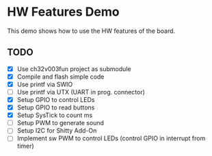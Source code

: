 # HW Features Demo

This demo shows how to use the HW features of the board.

## TODO

- [x] Use ch32v003fun project as submodule
- [x] Compile and flash simple code
- [x] Use printf via SWIO
- [ ] Use printf via UTX (UART in prog. connector)
- [x] Setup GPIO to control LEDs
- [x] Setup GPIO to read buttons
- [x] Setup SysTick to count ms
- [ ] Setup PWM to generate sound
- [ ] Setup I2C for Shitty Add-On
- [ ] Implement sw PWM to control LEDs (control GPIO in interrupt from timer) 
